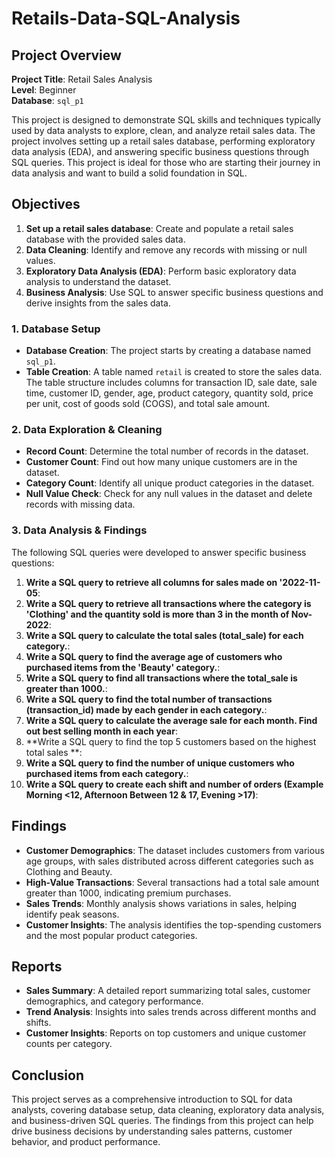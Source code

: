 # Retails-Data-SQL-Analysis

## Project Overview

**Project Title**: Retail Sales Analysis  
**Level**: Beginner  
**Database**: `sql_p1`

This project is designed to demonstrate SQL skills and techniques typically used by data analysts to explore, clean, and analyze retail sales data. The project involves setting up a retail sales database, performing exploratory data analysis (EDA), and answering specific business questions through SQL queries. This project is ideal for those who are starting their journey in data analysis and want to build a solid foundation in SQL.

## Objectives

1. **Set up a retail sales database**: Create and populate a retail sales database with the provided sales data.
2. **Data Cleaning**: Identify and remove any records with missing or null values.
3. **Exploratory Data Analysis (EDA)**: Perform basic exploratory data analysis to understand the dataset.
4. **Business Analysis**: Use SQL to answer specific business questions and derive insights from the sales data.

### 1. Database Setup

- **Database Creation**: The project starts by creating a database named `sql_p1`.
- **Table Creation**: A table named `retail` is created to store the sales data. The table structure includes columns for transaction ID, sale date, sale time, customer ID, gender, age, product category, quantity sold, price per unit, cost of goods sold (COGS), and total sale amount.

### 2. Data Exploration & Cleaning

- **Record Count**: Determine the total number of records in the dataset.
- **Customer Count**: Find out how many unique customers are in the dataset.
- **Category Count**: Identify all unique product categories in the dataset.
- **Null Value Check**: Check for any null values in the dataset and delete records with missing data.

### 3. Data Analysis & Findings

The following SQL queries were developed to answer specific business questions:

1. **Write a SQL query to retrieve all columns for sales made on '2022-11-05**:
2. **Write a SQL query to retrieve all transactions where the category is 'Clothing' and the quantity sold is more than 3 in the month of Nov-2022**:
3. **Write a SQL query to calculate the total sales (total_sale) for each category.**:
4. **Write a SQL query to find the average age of customers who purchased items from the 'Beauty' category.**:
5. **Write a SQL query to find all transactions where the total_sale is greater than 1000.**:
6. **Write a SQL query to find the total number of transactions (transaction_id) made by each gender in each category.**:
7. **Write a SQL query to calculate the average sale for each month. Find out best selling month in each year**:
8. **Write a SQL query to find the top 5 customers based on the highest total sales **:
9. **Write a SQL query to find the number of unique customers who purchased items from each category.**:
10. **Write a SQL query to create each shift and number of orders (Example Morning <12, Afternoon Between 12 & 17, Evening >17)**:
## Findings

- **Customer Demographics**: The dataset includes customers from various age groups, with sales distributed across different categories such as Clothing and Beauty.
- **High-Value Transactions**: Several transactions had a total sale amount greater than 1000, indicating premium purchases.
- **Sales Trends**: Monthly analysis shows variations in sales, helping identify peak seasons.
- **Customer Insights**: The analysis identifies the top-spending customers and the most popular product categories.

## Reports

- **Sales Summary**: A detailed report summarizing total sales, customer demographics, and category performance.
- **Trend Analysis**: Insights into sales trends across different months and shifts.
- **Customer Insights**: Reports on top customers and unique customer counts per category.

## Conclusion

This project serves as a comprehensive introduction to SQL for data analysts, covering database setup, data cleaning, exploratory data analysis, and business-driven SQL queries. The findings from this project can help drive business decisions by understanding sales patterns, customer behavior, and product performance.

